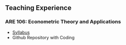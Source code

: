 ## Teaching Experience

### ARE 106: Econometric Theory and Applications

- [Syllabus](syllabus.html)
- Github Repository with Coding 